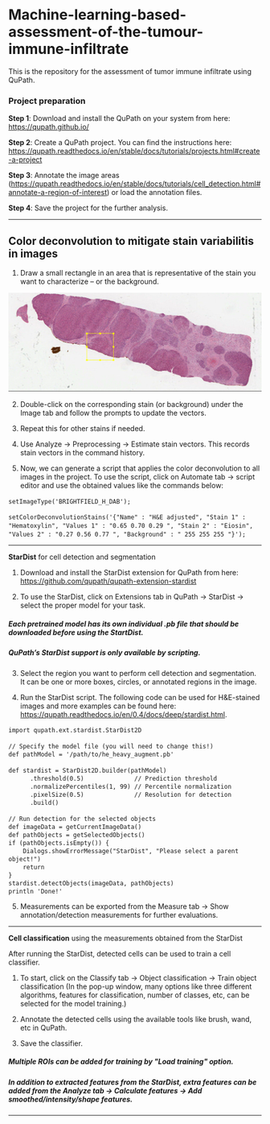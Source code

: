 # Machine-learning-based-assessment-of-the-tumour-immune-infiltrate
This is the repository for the assessment of tumor immune infiltrate using QuPath.

### **Project preparation**

**Step 1**: Download and install the QuPath on your system from here: https://qupath.github.io/

**Step 2**: Create a QuPath project. You can find the instructions here: https://qupath.readthedocs.io/en/stable/docs/tutorials/projects.html#create-a-project

**Step 3**: Annotate the image areas (https://qupath.readthedocs.io/en/stable/docs/tutorials/cell_detection.html#annotate-a-region-of-interest) or load the annotation files.

**Step 4**: Save the project for the further analysis.

-------------------------------------------------------------------------------------------------------------------

## **Color deconvolution** to mitigate stain variabilitis in images

1. Draw a small rectangle in an area that is representative of the stain you want to characterize – or the background.

![Screenshot1](Images/Liver2.png)

2. Double-click on the corresponding stain (or background) under the Image tab and follow the prompts to update the vectors.

3. Repeat this for other stains if needed.

4. Use Analyze -> Preprocessing -> Estimate stain vectors. This records stain vectors in the command history.

5. Now, we can generate a script that applies the color deconvolution to all images in the project. To use the script, click on Automate tab -> script editor and use the obtained values like the commands below:

```setImageType('BRIGHTFIELD_H_DAB');```

```setColorDeconvolutionStains('{"Name" : "H&E adjusted", "Stain 1" : "Hematoxylin", "Values 1" : "0.65 0.70 0.29 ", "Stain 2" : "Eiosin", "Values 2" : "0.27 0.56 0.77 ", "Background" : " 255 255 255 "}');```

-------------------------------------------------------------------------------------------------------------------

**StarDist** for cell detection and segmentation

1. Download and install the StarDist extension for QuPath from here: https://github.com/qupath/qupath-extension-stardist

2. To use the StarDist, click on Extensions tab in QuPath -> StarDist -> select the proper model for your task.

##### **Each pretrained model has its own individual .pb file that should be downloaded before using the StartDist.**

##### **QuPath’s StarDist support is only available by scripting.**

3. Select the region you want to perform cell detection and segmentation. It can be one or more boxes, circles, or annotated regions in the image.

4. Run the StarDist script. The following code can be used for H&E-stained images and more examples can be found here: https://qupath.readthedocs.io/en/0.4/docs/deep/stardist.html.

```
import qupath.ext.stardist.StarDist2D

// Specify the model file (you will need to change this!)
def pathModel = '/path/to/he_heavy_augment.pb'

def stardist = StarDist2D.builder(pathModel)
      .threshold(0.5)              // Prediction threshold
      .normalizePercentiles(1, 99) // Percentile normalization
      .pixelSize(0.5)              // Resolution for detection
      .build()

// Run detection for the selected objects
def imageData = getCurrentImageData()
def pathObjects = getSelectedObjects()
if (pathObjects.isEmpty()) {
    Dialogs.showErrorMessage("StarDist", "Please select a parent object!")
    return
}
stardist.detectObjects(imageData, pathObjects)
println 'Done!'
```

5. Measurements can be exported from the Measure tab -> Show annotation/detection measurements for further evaluations.

-------------------------------------------------------------------------------------------------------------------

**Cell classification** using the measurements obtained from the StarDist

After running the StarDist, detected cells can be used to train a cell classifier.

1. To start, click on the Classify tab -> Object classification -> Train object classification
(In the pop-up window, many options like three different algorithms, features for classification, number of classes, etc, can be selected for the model training.)

2. Annotate the detected cells using the available tools like brush, wand, etc in QuPath.

3. Save the classifier.

##### **Multiple ROIs can be added for training by "Load training" option.**
##### **In addition to extracted features from the StarDist, extra features can be added from the Analyze tab -> Calculate features -> Add smoothed/intensity/shape features.**

-------------------------------------------------------------------------------------------------------------------











